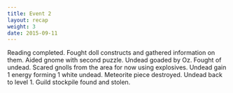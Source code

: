 ```yaml
---
title: Event 2
layout: recap
weight: 3 
date: 2015-09-11
---
```


Reading completed. Fought doll constructs and gathered information on them. Aided gnome with second puzzle. Undead goaded by Oz. Fought of undead. Scared gnolls from the area for now using explosives. Undead gain 1 energy forming 1 white undead. Meteorite piece destroyed. Undead back to level 1. Guild stockpile found and stolen. 